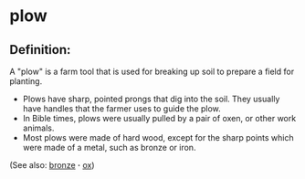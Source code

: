 # plow #

## Definition: ##

A "plow" is a farm tool that is used for breaking up soil to prepare a field for planting.

* Plows have sharp, pointed prongs that dig into the soil. They usually have handles that the farmer uses to guide the plow.
* In Bible times, plows were usually pulled by a pair of oxen, or other work animals.
* Most plows were made of hard wood, except for the sharp points which were made of a metal, such as bronze or iron.
 

(See also: [bronze](../other/bronze.md) **·** [ox](../other/ox.md))

## 